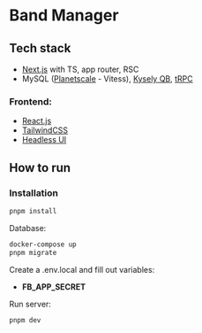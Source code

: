 # Band Manager

## Tech stack
- [Next.js](https://nextjs.org/) with TS, app router, RSC
- MySQL ([Planetscale](https://planetscale.com/) - Vitess), [Kysely QB](https://kysely.dev/), [tRPC](https://trpc.io/)

### Frontend:
- [React.js](https://react.dev/)
- [TailwindCSS](https://tailwindcss.com/)
- [Headless UI](https://tailwindcss.com/)

## How to run

### Installation
```bash
pnpm install
```

Database: 
```bash
docker-compose up
pnpm migrate
```

Create a .env.local and fill out variables:
- **FB_APP_SECRET**

Run server:
```bash
pnpm dev
```
